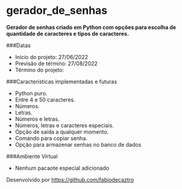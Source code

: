 # gerador_de_senhas
**Gerador de senhas criado em Python com opções para escolha de quantidade de caracteres e tipos de caracteres.**

###Datas
* Início do projeto: 27/06/2022
* Previsão de término: 27/08/2022
* Término do projeto:

###Caracteristicas implementadas e futuras
* Python puro.
* Entre 4 e 50 caracteres.
* Números.
* Letras.
* Números e letras.
* Números, letras e caracteres especiais.
* Opção de saída a qualquer momento.
* Comando para copiar senha.
* Opção para armazenar senhas no banco de dados 

###Ambiente Virtual
* Nenhum pacaote especial adicionado

Desenvolvido por <https://github.com/fabiodecaztro>